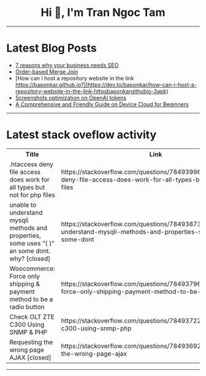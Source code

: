 <h1 align="center">Hi 👋, I'm Tran Ngoc Tam</h1>

---

# Latest Blog Posts 
<!-- BLOG-POST-LIST:START -->
- [7 reasons why your business needs SEO](https://dev.to/danieldavis/7-reasons-why-your-business-needs-seo-442p)
- [Order-based Merge Join](https://dev.to/esproc_spl/order-based-merge-join-3iha)
- [How can I host a repository website in the link https://baponkar.github.io?](https://dev.to/baponkar/how-can-i-host-a-repository-website-in-the-link-httpsbaponkargithubio-3apk)
- [Screenshots optimization on OpenAI tokens](https://dev.to/adaschevici/screenshots-optimization-on-openai-tokens-27pk)
- [A Comprehensive and Friendly Guide on Device Cloud for Beginners](https://dev.to/morrismoses149/a-comprehensive-and-friendly-guide-on-device-cloud-for-beginners-4jbh)
<!-- BLOG-POST-LIST:END -->

---

# Latest stack oveflow activity
<table>
  <tr><th>Title</th><th>Link</th></tr>
  <!-- STACKOVERFLOW:START --><tr><td>.htaccess deny file access does work for all types but not for php files</td><td>https://stackoverflow.com/questions/78493996/htaccess-deny-file-access-does-work-for-all-types-but-not-for-php-files</td></tr><tr><td>unable to understand mysqli methods and properties, some uses &quot;&lpar; &rpar;&quot; an some dont. why? [closed]</td><td>https://stackoverflow.com/questions/78493873/unable-to-understand-mysqli-methods-and-properties-some-uses-an-some-dont</td></tr><tr><td>Woocommerce: Force only shipping &amp; payment method to be a radio button</td><td>https://stackoverflow.com/questions/78493796/woocommerce-force-only-shipping-payment-method-to-be-a-radio-button</td></tr><tr><td>Check OLT ZTE C300 Using SNMP &amp; PHP</td><td>https://stackoverflow.com/questions/78493722/check-olt-zte-c300-using-snmp-php</td></tr><tr><td>Requesting the wrong page AJAX [closed]</td><td>https://stackoverflow.com/questions/78493692/requesting-the-wrong-page-ajax</td></tr><!-- STACKOVERFLOW:END -->
</table>

---


